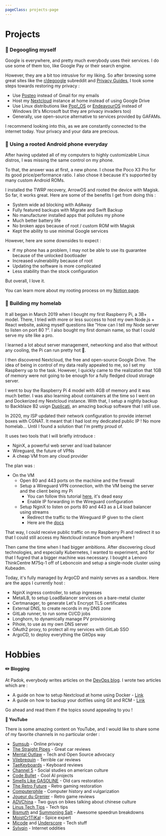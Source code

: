 ```yaml
---
pageClass: projects-page
---
```


# Projects

<ProjectCard>

### 🧭 Degoogling myself

Google is everywhere, and pretty much everybody uses their services. I do use some of them too, like Google Pay or their search engine.

However, they are a bit too intrusive for my liking. So after browsing some great sites like the [r/degoogle](https://www.reddit.com/r/degoogle/) subreddit and [Privacy Guides](https://www.privacyguides.org/), I took some steps towards restoring my privacy :

- Use [Posteo](https://posteo.de) instead of Gmail for my emails
- Host my [Nextcloud](https://nextcloud.com/) instance at home instead of using Google Drive
- Use Linux distributions like [Pop!\_OS](https://pop.system76.com/) or [EndeavourOS](https://endeavouros.com/) instead of Windows (It's Microsoft but they are privacy invaders too)
- Generally, use open-source alternative to services provided by GAFAMs.

I recommend looking into this, as we are constantly connected to the internet today. Your privacy and your data are precious.

</ProjectCard>

<ProjectCard>

### 📱 Using a rooted Android phone everyday

After having updated all of my computers to highly customizable Linux distros, I was missing the same control on my phone.

To that, the answer was at first, a new phone. I chose the Poco X3 Pro for its good price/performance ratio. I also chose it because it's supported by many custom Android ROMs.

I installed the TWRP recovery, ArrowOS and rooted the device with Magisk. So far, it works great. Here are some of the benefits I get from doing this :

- System wide ad blocking with AdAway
- Fully featured backups with Migrate and Swift Backup
- No manufacturer installed apps that pollutes my phone
- Much better battery life
- No broken apps because of root / custom ROM with Magisk
- Kept the ability to use minimal Google services

However, here are some downsides to expect :

- If my phone has a problem, I may not be able to use its guarantee because of the unlocked bootloader
- Increased vulnerability because of root
- Updating the software is more complicated
- Less stability than the stock configuration

But overall, I love it.

You can learn more about my rooting process on my [Notion page](https://terencech.notion.site/Modding-Poco-X3-Pro-60746cf2824b45e5b7c776ca95eaf0ee).

</ProjectCard>

<ProjectCard>

### 🧪 Building my homelab

It all began in March 2019 when I bought my first Raspberry Pi, a 3B+ model. There, I tried with more or less success to host my own Node.js + React website, asking myself questions like "How can I tell my Node server to listen on port 80 ?". I also bought my first domain name, so that I could serve my site like a pro.

I learned a lot about server management, networking and also that without any cooling, the Pi can run pretty hot 🥵.

I then discovered Nextcloud, the free and open-source Google Drive. The idea of being in control of my data really appealed to me, so I set my Raspberry up to the task. However, I quickly came to the realization that 1GB of memory were not going to be enough for a fully fledged cloud storage server.

I went to buy the Raspberry Pi 4 model with 4GB of memory and it was much better. I was also learning about containers at the time so I went on and Dockerized my Nextcloud instance. With that, I setup a nightly backup to Backblaze B2 usign [Duplicati](https://www.duplicati.com/), an amazing backup software that I still use.

In 2020, my ISP updated their network configuration to provide internet boxes with CGNAT. It meant that I had lost my dedicated public IP ! No more homelab... Until I found a solution that I'm pretty proud of.

It uses two tools that I will briefly introduce :

- NginX, a powerful web server and load balancer
- Wireguard, the future of VPNs
- A cheap VM from any cloud provider

The plan was :

- On the VM
  - Open 80 and 443 ports on the machiine and the firewall
  - Setup a Wireguard VPN connection, with the VM being the server and the client being my Pi
    - You can follow this tutorial [here](https://www.wireguard.com/quickstart/), it's dead easy
    - Enable IP forwarding in the Wireguard configuration
  - Setup NginX to listen on ports 80 and 443 as a L4 load balancer using streams
    - Redirect the traffic to the Wireguard IP given to the client
    - Here are the [docs](https://docs.nginx.com/nginx/admin-guide/load-balancer/tcp-udp-load-balancer/)

That way, I could receive public traffic on my Raspberry Pi and redirect it so that I could still access my Nextcloud instance from anywhere !

Then came the time when I had bigger ambitions. After discovering cloud technologies, and especially Kubernetes, I wanted to experiment, and for that I fugred that a bigger machine was necessary. I bought a Lenovo ThinkCentre M75q-1 off of Leboncoin and setup a single-node cluster using Kubeadm.

Today, it's fully managed by ArgoCD and mainly serves as a sandbox. Here are the apps I currently host :

- NginX ingress controller, to setup ingresses
- MetalLB, to setup LoadBalancer services on a bare-metal cluster
- Certmanager, to generate Let's Encrypt TLS certificates
- External DNS, to create records in my DNS zone
- GitLab runner, to run some CI/CD jobs
- Longhorn, to dynamically manage PV provisioning
- Pihole, to use as my own DNS server
- OAuth2 proxy, to protect all my services with GitLab SSO
- ArgoCD, to deploy everything the GitOps way

</ProjectCard>

# Hobbies

<ProjectCard>

**✏️ Blogging**

At Padok, everybody writes articles on the [DevOps blog](https://www.padok.fr/blog). I wrote two articles which are :

- A guide on how to setup Nextcloud at home using Docker - [Link](https://www.padok.fr/blog/nextcloud-docker)
- A guide on how to backup your dotfiles using Git and RCM - [Link](https://www.padok.fr/en/blog/backup-dotfiles-git-rcm)

Go ahead and read them if the topics sound appealing to you !

</ProjectCard>

<ProjectCard>

**🎥 YouTube**

There is some amazing content on YouTube, and I would like to share some of my favorite channels in no particular order :

- [Sumsub](https://www.youtube.com/channel/UCVraU9wuIQr8H1B0kcUD7Tw) - Online privacy
- [The Straight Pipes](https://www.youtube.com/user/TheStraightPipes) - Great car reviews
- [Mental Outlaw](https://www.youtube.com/c/MentalOutlaw) - Tech and Open Source advocacy
- [Vilebrequin](https://www.youtube.com/channel/UCC9mlCpyisiIpp9YA9xV-QA) - Terrible car reviews
- [TaeKeyboards](https://www.youtube.com/channel/UCllGwtW6scxAjM28fIgEozg) - Keyboard reviews
- [Channel 5](https://www.youtube.com/channel/UC-AQKm7HUNMmxjdS371MSwg) - Social studies on american culture
- [Code Bullet](https://www.youtube.com/channel/UC0e3QhIYukixgh5VVpKHH9Q) - Cool AI projects
- [Smells Like GASOLINE](https://www.youtube.com/user/Absolution00216) - Old cars restoration
- [The Retro Future](https://www.youtube.com/channel/UCefAbzsWZE4uXU-mqQMrr4Q) - Retro gaming restoration
- [Computerphile](https://www.youtube.com/user/Computerphile) - Computer history and vulgarization
- [Joueur du Grenier](https://www.youtube.com/user/joueurdugrenier) - Retro game reviews
- [ADVChina](https://www.youtube.com/user/churchillcustoms) - Two guys on bikes talking about chinese culture
- [Linus Tech Tips](https://www.youtube.com/user/LinusTechTips) - Tech tips
- [Bismuth](https://www.youtube.com/user/BismuthWasTaken) and [Summoning Salt](https://www.youtube.com/channel/UCtUbO6rBht0daVIOGML3c8w) - Awesome speedrun breakdowns
- [MoistCr1TiKal](https://www.youtube.com/user/penguinz0) - Spice expert
- [Micode](https://www.youtube.com/channel/UCYnvxJ-PKiGXo_tYXpWAC-w) and [Underscore](https://www.youtube.com/channel/UCWedHS9qKebauVIK2J7383g) - Tech stuff
- [Sylvqin](https://www.youtube.com/channel/UCseGV3amBLISlIOMQodPfVQ) - Internet oddities

</ProjectCard>

<style lang="stylus">

.projects-page
  background-color #fafbfc
.page
  padding-bottom 0

</style>
